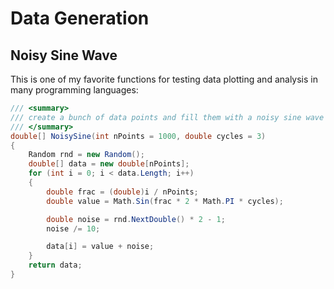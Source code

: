 # Data Generation

## Noisy Sine Wave
This is one of my favorite functions for testing data plotting and analysis in many programming languages:
```cs
/// <summary>
/// create a bunch of data points and fill them with a noisy sine wave
/// </summary>
double[] NoisySine(int nPoints = 1000, double cycles = 3)
{
    Random rnd = new Random();
    double[] data = new double[nPoints];
    for (int i = 0; i < data.Length; i++)
    {
        double frac = (double)i / nPoints;
        double value = Math.Sin(frac * 2 * Math.PI * cycles);

        double noise = rnd.NextDouble() * 2 - 1;
        noise /= 10;

        data[i] = value + noise;
    }
    return data;
}
```
